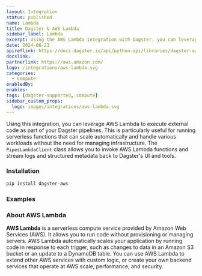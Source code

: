 ```yaml
---
layout: Integration
status: published
name: Lambda
title: Dagster & AWS Lambda
sidebar_label: Lambda
excerpt: Using the AWS Lambda integration with Dagster, you can leverage serverless functions to execute external code in your pipelines.
date: 2024-06-21
apireflink: https://docs.dagster.io/api/python-api/libraries/dagster-aws
docslink:
partnerlink: https://aws.amazon.com/
logo: /integrations/aws-lambda.svg
categories:
  - Compute
enabledBy:
enables:
tags: [dagster-supported, compute]
sidebar_custom_props:
  logo: images/integrations/aws-lambda.svg
---
```


Using this integration, you can leverage AWS Lambda to execute external code as part of your Dagster pipelines. This is particularly useful for running serverless functions that can scale automatically and handle various workloads without the need for managing infrastructure. The `PipesLambdaClient` class allows you to invoke AWS Lambda functions and stream logs and structured metadata back to Dagster's UI and tools.

### Installation

```bash
pip install dagster-aws
```

### Examples

<CodeExample path="docs_snippets/docs_snippets/integrations/aws-lambda.py" language="python" />

### About AWS Lambda

**AWS Lambda** is a serverless compute service provided by Amazon Web Services (AWS). It allows you to run code without provisioning or managing servers. AWS Lambda automatically scales your application by running code in response to each trigger, such as changes to data in an Amazon S3 bucket or an update to a DynamoDB table. You can use AWS Lambda to extend other AWS services with custom logic, or create your own backend services that operate at AWS scale, performance, and security.

